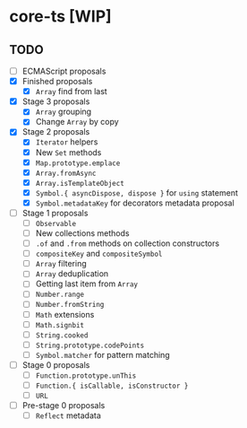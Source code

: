# core-ts [WIP]

## TODO
- [ ] ECMAScript proposals
- [x] Finished proposals
    - [x] `Array` find from last
- [x] Stage 3 proposals
    - [x] `Array` grouping
    - [x] Change `Array` by copy
- [x] Stage 2 proposals
    - [x] `Iterator` helpers
    - [x] New `Set` methods
    - [x] `Map.prototype.emplace`
    - [x] `Array.fromAsync`
    - [x] `Array.isTemplateObject`
    - [x] `Symbol.{ asyncDispose, dispose }` for `using` statement
    - [x] `Symbol.metadataKey` for decorators metadata proposal
- [ ] Stage 1 proposals
    - [ ] `Observable`
    - [ ] New collections methods
    - [ ] `.of` and `.from` methods on collection constructors
    - [ ] `compositeKey` and `compositeSymbol`
    - [ ] `Array` filtering
    - [ ] `Array` deduplication
    - [ ] Getting last item from `Array`
    - [ ] `Number.range`
    - [ ] `Number.fromString`
    - [ ] `Math` extensions
    - [ ] `Math.signbit`
    - [ ] `String.cooked`
    - [ ] `String.prototype.codePoints`
    - [ ] `Symbol.matcher` for pattern matching
- [ ] Stage 0 proposals
    - [ ] `Function.prototype.unThis`
    - [ ] `Function.{ isCallable, isConstructor }`
    - [ ] `URL`
- [ ] Pre-stage 0 proposals
    - [ ] `Reflect` metadata
